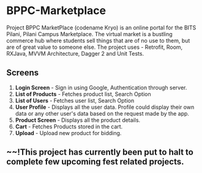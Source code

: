 # BPPC-Marketplace
Project BPPC MarketPlace (codename Kryo) is an online portal for the BITS Pilani, Pilani Campus Marketplace. The virtual market is a bustling commerce hub where students sell things that are of no use to them, but are of great value to someone else. The project uses - Retrofit, Room, RXJava, MVVM Architecture, Dagger 2 and Unit Tests.

## Screens
1. **Login Screen** - Sign in using Google, Authentication through server.
2. **List of Products** - Fetches product list, Search Option
3. **List of Users** - Fetches user list, Search Option
4. **User Profile** - Displays all the user data. Profile could display their own data or any other user's data based on the request made by the app.
5. **Product Screen** - Displays all the product details.
6. **Cart** - Fetches Products stored in the cart.
7. **Upload** - Upload new product for bidding.
## ~~!This project has currently been put to halt to complete few upcoming fest related projects.
